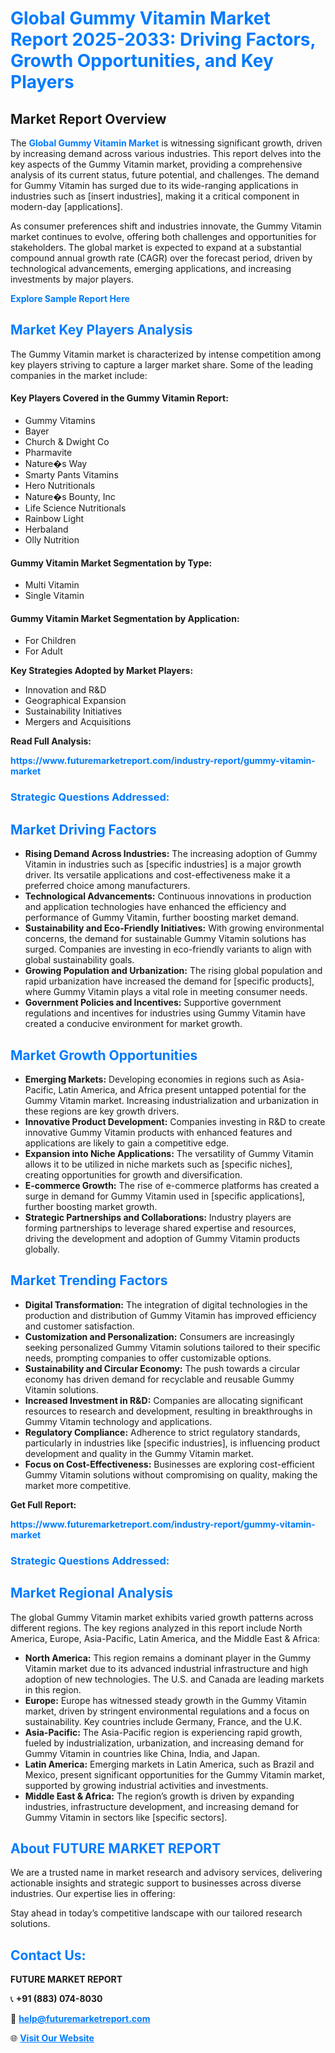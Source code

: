 <h1 style="color: #007BFF;">Global Gummy Vitamin Market Report 2025-2033: Driving Factors, Growth Opportunities, and Key Players</h1>

<section id="overview">
<h2>Market Report Overview</h2>
<p>The <a href="https://www.futuremarketreport.com/industry-report/gummy-vitamin-market" style="color: #007BFF; text-decoration: none;"><strong>Global Gummy Vitamin Market</strong></a> is witnessing significant growth, driven by increasing demand across various industries. This report delves into the key aspects of the Gummy Vitamin market, providing a comprehensive analysis of its current status, future potential, and challenges. The demand for Gummy Vitamin has surged due to its wide-ranging applications in industries such as [insert industries], making it a critical component in modern-day [applications].</p>
<p>As consumer preferences shift and industries innovate, the Gummy Vitamin market continues to evolve, offering both challenges and opportunities for stakeholders. The global market is expected to expand at a substantial compound annual growth rate (CAGR) over the forecast period, driven by technological advancements, emerging applications, and increasing investments by major players.</p>
</section>

<section id="overview">
<p><a href="https://www.futuremarketreport.com/request-sample/reportId=27449" style="color: #007BFF; text-decoration: none;"><strong>Explore Sample Report Here</strong></a></p>
</section>

<section id="key-players">
<h2 style="color: #007BFF;">Market Key Players Analysis</h2>
<p>The Gummy Vitamin market is characterized by intense competition among key players striving to capture a larger market share. Some of the leading companies in the market include:</p>
<h4>Key Players Covered in the Gummy Vitamin Report:</h4>
<ul><li>Gummy Vitamins</li><li>Bayer</li><li>Church &amp; Dwight Co</li><li>Pharmavite</li><li>Nature�s Way</li><li>Smarty Pants Vitamins</li><li>Hero Nutritionals</li><li>Nature�s Bounty, Inc</li><li>Life Science Nutritionals</li><li>Rainbow Light</li><li>Herbaland</li><li>Olly Nutrition</li></ul>
<h4>Gummy Vitamin Market Segmentation by Type:</h4>
<ul><li>Multi Vitamin</li><li>Single Vitamin</li></ul>

<h4>Gummy Vitamin Market Segmentation by Application:</h4>
<ul><li>For Children</li><li>For Adult</li></ul>
<p><strong>Key Strategies Adopted by Market Players:</strong></p>
<ul>
<li>Innovation and R&D</li>
<li>Geographical Expansion</li>
<li>Sustainability Initiatives</li>
<li>Mergers and Acquisitions</li>
</ul>
</section>

<section>
<p><strong>Read Full Analysis: </strong></p><a href="https://www.futuremarketreport.com/industry-report/gummy-vitamin-market" style="color: #007BFF; text-decoration: none;"><strong>https://www.futuremarketreport.com/industry-report/gummy-vitamin-market</strong></a>
<h3 style="color: #007BFF;">Strategic Questions Addressed:</h3>
</section>

<section id="driving-factors">
<h2 style="color: #007BFF;">Market Driving Factors</h2>
<ul>
<li><strong>Rising Demand Across Industries:</strong> The increasing adoption of Gummy Vitamin in industries such as [specific industries] is a major growth driver. Its versatile applications and cost-effectiveness make it a preferred choice among manufacturers.</li>
<li><strong>Technological Advancements:</strong> Continuous innovations in production and application technologies have enhanced the efficiency and performance of Gummy Vitamin, further boosting market demand.</li>
<li><strong>Sustainability and Eco-Friendly Initiatives:</strong> With growing environmental concerns, the demand for sustainable Gummy Vitamin solutions has surged. Companies are investing in eco-friendly variants to align with global sustainability goals.</li>
<li><strong>Growing Population and Urbanization:</strong> The rising global population and rapid urbanization have increased the demand for [specific products], where Gummy Vitamin plays a vital role in meeting consumer needs.</li>
<li><strong>Government Policies and Incentives:</strong> Supportive government regulations and incentives for industries using Gummy Vitamin have created a conducive environment for market growth.</li>
</ul>
</section>

<section id="growth-opportunities">
<h2 style="color: #007BFF;">Market Growth Opportunities</h2>
<ul>
<li><strong>Emerging Markets:</strong> Developing economies in regions such as Asia-Pacific, Latin America, and Africa present untapped potential for the Gummy Vitamin market. Increasing industrialization and urbanization in these regions are key growth drivers.</li>
<li><strong>Innovative Product Development:</strong> Companies investing in R&D to create innovative Gummy Vitamin products with enhanced features and applications are likely to gain a competitive edge.</li>
<li><strong>Expansion into Niche Applications:</strong> The versatility of Gummy Vitamin allows it to be utilized in niche markets such as [specific niches], creating opportunities for growth and diversification.</li>
<li><strong>E-commerce Growth:</strong> The rise of e-commerce platforms has created a surge in demand for Gummy Vitamin used in [specific applications], further boosting market growth.</li>
<li><strong>Strategic Partnerships and Collaborations:</strong> Industry players are forming partnerships to leverage shared expertise and resources, driving the development and adoption of Gummy Vitamin products globally.</li>
</ul>
</section>

<section id="trending-factors">
<h2 style="color: #007BFF;">Market Trending Factors</h2>
<ul>
<li><strong>Digital Transformation:</strong> The integration of digital technologies in the production and distribution of Gummy Vitamin has improved efficiency and customer satisfaction.</li>
<li><strong>Customization and Personalization:</strong> Consumers are increasingly seeking personalized Gummy Vitamin solutions tailored to their specific needs, prompting companies to offer customizable options.</li>
<li><strong>Sustainability and Circular Economy:</strong> The push towards a circular economy has driven demand for recyclable and reusable Gummy Vitamin solutions.</li>
<li><strong>Increased Investment in R&D:</strong> Companies are allocating significant resources to research and development, resulting in breakthroughs in Gummy Vitamin technology and applications.</li>
<li><strong>Regulatory Compliance:</strong> Adherence to strict regulatory standards, particularly in industries like [specific industries], is influencing product development and quality in the Gummy Vitamin market.</li>
<li><strong>Focus on Cost-Effectiveness:</strong> Businesses are exploring cost-efficient Gummy Vitamin solutions without compromising on quality, making the market more competitive.</li>
</ul>
</section>

<section>
<p><strong>Get Full Report: </strong></p><a href="https://www.futuremarketreport.com/industry-report/gummy-vitamin-market" style="color: #007BFF; text-decoration: none;"><strong>https://www.futuremarketreport.com/industry-report/gummy-vitamin-market</strong></a>
<h3 style="color: #007BFF;">Strategic Questions Addressed:</h3>
</section>


<section id="regional-analysis">
<h2 style="color: #007BFF;">Market Regional Analysis</h2>
<p>The global Gummy Vitamin market exhibits varied growth patterns across different regions. The key regions analyzed in this report include North America, Europe, Asia-Pacific, Latin America, and the Middle East & Africa:</p>
<ul>
<li><strong>North America:</strong> This region remains a dominant player in the Gummy Vitamin market due to its advanced industrial infrastructure and high adoption of new technologies. The U.S. and Canada are leading markets in this region.</li>
<li><strong>Europe:</strong> Europe has witnessed steady growth in the Gummy Vitamin market, driven by stringent environmental regulations and a focus on sustainability. Key countries include Germany, France, and the U.K.</li>
<li><strong>Asia-Pacific:</strong> The Asia-Pacific region is experiencing rapid growth, fueled by industrialization, urbanization, and increasing demand for Gummy Vitamin in countries like China, India, and Japan.</li>
<li><strong>Latin America:</strong> Emerging markets in Latin America, such as Brazil and Mexico, present significant opportunities for the Gummy Vitamin market, supported by growing industrial activities and investments.</li>
<li><strong>Middle East & Africa:</strong> The region’s growth is driven by expanding industries, infrastructure development, and increasing demand for Gummy Vitamin in sectors like [specific sectors].</li>
</ul>
</section>

<footer>
<h2 style="color: #007BFF;">About FUTURE MARKET REPORT</h2>
<p>We are a trusted name in market research and advisory services, delivering actionable insights and strategic support to businesses across diverse industries. Our expertise lies in offering:</p>

<p>Stay ahead in today’s competitive landscape with our tailored research solutions.</p>

<h2 style="color: #007BFF;">Contact Us:</h2>
<p><strong>FUTURE MARKET REPORT</strong></p>
<p>📞 <strong>+91 (883) 074-8030</strong></p>
<p>📧 <strong><a href="mailto:help@futuremarketreport.com" style="color: #007BFF;">help@futuremarketreport.com</a></strong></p>
<p>🌐 <strong><a href="https://www.futuremarketreport.com/" style="color: #007BFF;">Visit Our Website</a></strong></p>
</footer>